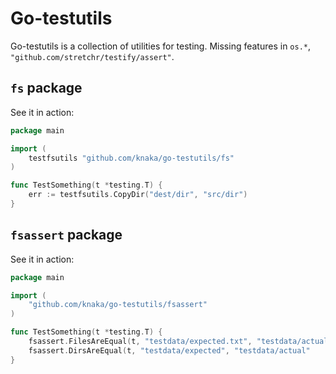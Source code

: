 # Go-testutils

Go-testutils is a collection of utilities for testing. Missing features in `os.*`, `"github.com/stretchr/testify/assert"`.

## `fs` package

See it in action:

```go
package main

import (
	testfsutils "github.com/knaka/go-testutils/fs"
)

func TestSomething(t *testing.T) {
	err := testfsutils.CopyDir("dest/dir", "src/dir")
}
```

## `fsassert` package

See it in action:

```go
package main

import (
	"github.com/knaka/go-testutils/fsassert"
)

func TestSomething(t *testing.T) {
	fsassert.FilesAreEqual(t, "testdata/expected.txt", "testdata/actual.txt")
	fsassert.DirsAreEqual(t, "testdata/expected", "testdata/actual"
}
```
